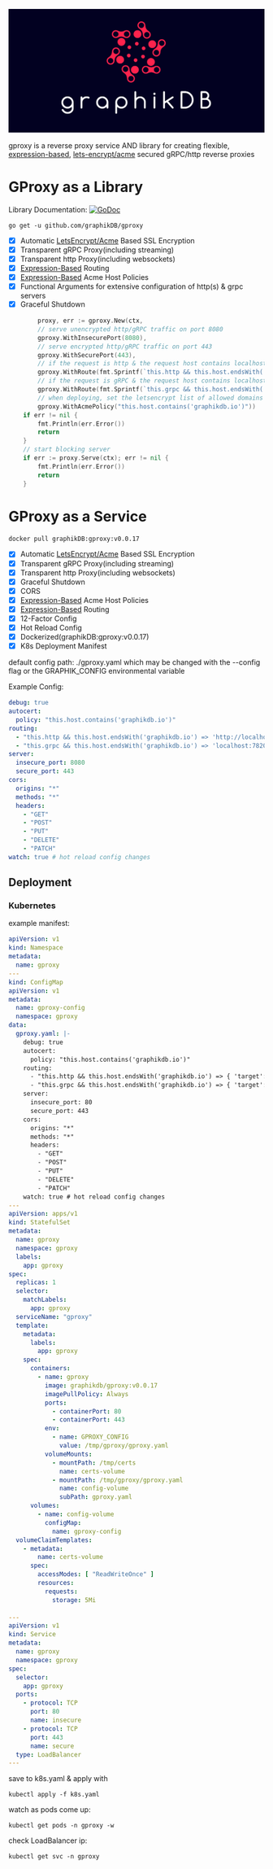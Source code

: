 ![graphik](https://github.com/graphikDB/assets/blob/master/branding/graphik-logo.jpg?raw=true)

gproxy is a reverse proxy service AND library for creating flexible, [expression-based]((github.com/graphikDB/trigger)), [lets-encrypt/acme]((https://letsencrypt.org/)) secured gRPC/http reverse proxies    
  
# GProxy as a Library

Library Documentation: [![GoDoc](https://godoc.org/github.com/graphikDB/gproxy?status.svg)](https://godoc.org/github.com/graphikDB/gproxy)


    go get -u github.com/graphikDB/gproxy


- [x] Automatic [LetsEncrypt/Acme](https://letsencrypt.org/) Based SSL Encryption
- [x] Transparent gRPC Proxy(including streaming)
- [x] Transparent http Proxy(including websockets)
- [x] [Expression-Based](github.com/graphikDB/trigger) Routing
- [x] [Expression-Based](github.com/graphikDB/trigger) Acme Host Policies
- [x] Functional Arguments for extensive configuration of http(s) & grpc servers
- [x] Graceful Shutdown

```go
        proxy, err := gproxy.New(ctx,
		// serve unencrypted http/gRPC traffic on port 8080
		gproxy.WithInsecurePort(8080),
		// serve encrypted http/gRPC traffic on port 443
		gproxy.WithSecurePort(443),
		// if the request is http & the request host contains localhost, proxy to the target http server
		gproxy.WithRoute(fmt.Sprintf(`this.http && this.host.endsWith('graphikdb.io') => "%s"`, httpServer.URL)),
        // if the request is gRPC & the request host contains localhost, proxy to the target gRPC server
		gproxy.WithRoute(fmt.Sprintf(`this.grpc && this.host.endsWith('graphikdb.io') => "%s"`, grpcServer.URL)),
		// when deploying, set the letsencrypt list of allowed domains
		gproxy.WithAcmePolicy("this.host.contains('graphikdb.io')"))
	if err != nil {
		fmt.Println(err.Error())
		return
	}
    // start blocking server
	if err := proxy.Serve(ctx); err != nil {
		fmt.Println(err.Error())
		return
	}
```

# GProxy as a Service

    docker pull graphikDB:gproxy:v0.0.17

- [x] Automatic [LetsEncrypt/Acme](https://letsencrypt.org/) Based SSL Encryption
- [x] Transparent gRPC Proxy(including streaming)
- [x] Transparent http Proxy(including websockets)
- [x] Graceful Shutdown
- [x] CORS
- [x] [Expression-Based](github.com/graphikDB/trigger) Acme Host Policies
- [x] [Expression-Based](github.com/graphikDB/trigger) Routing
- [x] 12-Factor Config
- [x] Hot Reload Config
- [x] Dockerized(graphikDB:gproxy:v0.0.17)
- [x] K8s Deployment Manifest
    
default config path: ./gproxy.yaml which may be changed with the --config flag or the GRAPHIK_CONFIG environmental variable

Example Config:

```yaml
debug: true
autocert:
  policy: "this.host.contains('graphikdb.io')"
routing:
  - "this.http && this.host.endsWith('graphikdb.io') => 'http://localhost:7821'"
  - "this.grpc && this.host.endsWith('graphikdb.io') => 'localhost:7820'"
server:
  insecure_port: 8080
  secure_port: 443
cors:
  origins: "*"
  methods: "*"
  headers:
    - "GET"
    - "POST"
    - "PUT"
    - "DELETE"
    - "PATCH"
watch: true # hot reload config changes
```

## Deployment

### Kubernetes

example manifest:
```yaml
apiVersion: v1
kind: Namespace
metadata:
  name: gproxy
---
kind: ConfigMap
apiVersion: v1
metadata:
  name: gproxy-config
  namespace: gproxy
data:
  gproxy.yaml: |-
    debug: true
    autocert:
      policy: "this.host.contains('graphikdb.io')"
    routing:
      - "this.http && this.host.endsWith('graphikdb.io') => { 'target': 'http://localhost:7821' }"
      - "this.grpc && this.host.endsWith('graphikdb.io') => { 'target': 'localhost:7820' }"
    server:
      insecure_port: 80
      secure_port: 443
    cors:
      origins: "*"
      methods: "*"
      headers:
        - "GET"
        - "POST"
        - "PUT"
        - "DELETE"
        - "PATCH"
    watch: true # hot reload config changes
---
apiVersion: apps/v1
kind: StatefulSet
metadata:
  name: gproxy
  namespace: gproxy
  labels:
    app: gproxy
spec:
  replicas: 1
  selector:
    matchLabels:
      app: gproxy
  serviceName: "gproxy"
  template:
    metadata:
      labels:
        app: gproxy
    spec:
      containers:
        - name: gproxy
          image: graphikdb/gproxy:v0.0.17
          imagePullPolicy: Always
          ports:
            - containerPort: 80
            - containerPort: 443
          env:
            - name: GPROXY_CONFIG
              value: /tmp/gproxy/gproxy.yaml
          volumeMounts:
            - mountPath: /tmp/certs
              name: certs-volume
            - mountPath: /tmp/gproxy/gproxy.yaml
              name: config-volume
              subPath: gproxy.yaml
      volumes:
        - name: config-volume
          configMap:
            name: gproxy-config
  volumeClaimTemplates:
    - metadata:
        name: certs-volume
      spec:
        accessModes: [ "ReadWriteOnce" ]
        resources:
          requests:
            storage: 5Mi

---
apiVersion: v1
kind: Service
metadata:
  name: gproxy
  namespace: gproxy
spec:
  selector:
    app: gproxy
  ports:
    - protocol: TCP
      port: 80
      name: insecure
    - protocol: TCP
      port: 443
      name: secure
  type: LoadBalancer
---

```

save to k8s.yaml & apply with 

    kubectl apply -f k8s.yaml
    
    
watch as pods come up:

    kubectl get pods -n gproxy -w
    

check LoadBalancer ip:

    kubectl get svc -n gproxy
